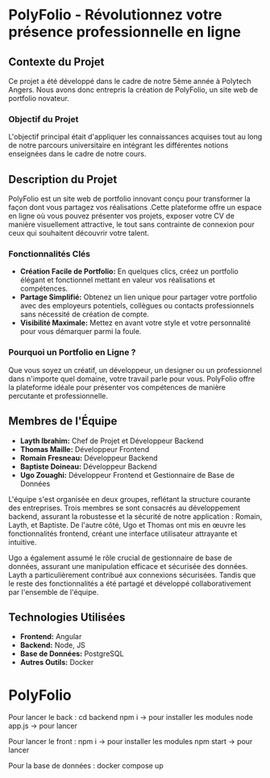 # PolyFolio - Révolutionnez votre présence professionnelle en ligne
## Contexte du Projet

Ce projet a été développé dans le cadre de notre 5ème année à Polytech Angers. Nous avons donc entrepris la création de PolyFolio, un site web de portfolio novateur.

### Objectif du Projet

L'objectif principal était d'appliquer les connaissances acquises tout au long de notre parcours universitaire en intégrant les différentes notions enseignées dans le cadre de notre cours. 

## Description du Projet

PolyFolio est un site web de portfolio innovant conçu pour transformer la façon dont vous partagez vos réalisations .Cette plateforme offre un espace en ligne où vous pouvez présenter vos projets, exposer votre CV de manière visuellement attractive, le tout sans contrainte de connexion pour ceux qui souhaitent découvrir votre talent.

### Fonctionnalités Clés

- **Création Facile de Portfolio:** En quelques clics, créez un portfolio élégant et fonctionnel mettant en valeur vos réalisations et compétences.
- **Partage Simplifié:** Obtenez un lien unique pour partager votre portfolio avec des employeurs potentiels, collègues ou contacts professionnels sans nécessité de création de compte.
- **Visibilité Maximale:** Mettez en avant votre style et votre personnalité pour vous démarquer parmi la foule.

### Pourquoi un Portfolio en Ligne ?

Que vous soyez un créatif, un développeur, un designer ou un professionnel dans n'importe quel domaine, votre travail parle pour vous. PolyFolio offre la plateforme idéale pour présenter vos compétences de manière percutante et professionnelle.

## Membres de l'Équipe

- **Layth Ibrahim:** Chef de Projet et Développeur Backend
- **Thomas Maille:** Développeur Frontend 
- **Romain Fresneau:** Développeur Backend
- **Baptiste Doineau:** Développeur Backend
- **Ugo Zouaghi:** Développeur Frontend et Gestionnaire de Base de Données

L'équipe s'est organisée en deux groupes, reflétant la structure courante des entreprises. Trois membres se sont consacrés au développement backend, assurant la robustesse et la sécurité de notre application : Romain, Layth, et Baptiste. De l'autre côté, Ugo et Thomas ont mis en œuvre les fonctionnalités frontend, créant une interface utilisateur attrayante et intuitive.

Ugo a également assumé le rôle crucial de gestionnaire de base de données, assurant une manipulation efficace et sécurisée des données. Layth a particulièrement contribué aux connexions sécurisées.
Tandis que le reste des fonctionnalités a été partagé et développé collaborativement par l'ensemble de l'équipe.


## Technologies Utilisées

- **Frontend:** Angular
- **Backend:** Node, JS
- **Base de Données:** PostgreSQL
- **Autres Outils:** Docker

# PolyFolio

Pour lancer le back : 
cd backend 
npm i -> pour installer les modules 
node app.js -> pour lancer 

Pour lancer le front : 
npm i -> pour installer les modules 
npm start -> pour lancer

Pour la base de données : 
docker compose up
